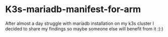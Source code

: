 # K3s-mariadb-manifest-for-arm
After almost a day struggle with mariadb installation on my k3s cluster I decided to share my findings so maybe someone else will benefit from it :):)
